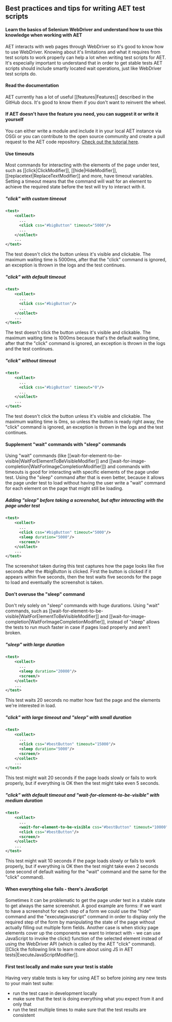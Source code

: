 ## Best practices and tips for writing AET test scripts

#### Learn the basics of Selenium WebDriver and understand how to use this knowledge when working with AET
AET interacts with web pages through WebDriver so it's good to know how to use WebDriver. 
Knowing about it's limitations and what it requires from test scripts to work properly can help a lot when 
writing test scripts for AET. It's especially important to understand that in order to get stable tests 
AET scripts should include smartly located wait operations, just like WebDriver test scripts do.

#### Read the documentation
AET currently has a lot of useful [[features|Features]] described in the GitHub docs. 
It's good to know them if you don't want to reinvent the wheel.

#### If AET doesn't have the feature you need, you can suggest it or write it yourself
You can either write a module and include it in your local AET instance via OSGi or you can contribute 
to the open source community and create a pull request to the AET code repository. [Check out the tutorial here](https://github.com/wttech/aet/wiki/HowToExtendAET).

#### Use timeouts
Most commands for interacting with the elements of the page under test, such as [[click|ClickModifier]], [[hide|HideModifier]], [[replacetext|ReplaceTextModifier]] and more, have timeout variables. 
Setting a timeout means that the command will wait for an element to achieve the required state before the test will 
try to interact with it.

##### "click" with custom timeout
```xml
<test>
    <collect>
      ...
      <click css="#bigButton" timeout="5000"/>
      ...
    </collect>
    ...
</test>
```
The test doesn't click the button unless it's visible and clickable. The maximum waiting time is 5000ms, 
after that the "click" command is ignored, an exception is thrown in the logs and the test continues.

##### "click" with default timeout
```xml
<test>
    <collect>
      ...
      <click css="#bigButton"/>
      ...
    </collect>
    ...
</test>
```
The test doesn't click the button unless it's visible and clickable. 
The maximum waiting time is 1000ms because that's the default waiting time, after that the "click" command is ignored, 
an exception is thrown in the logs and the test continues.

##### "click" without timeout
```xml
<test>
    <collect>
      ...
      <click css="#bigButton" timeout="0"/>
      ...
    </collect>
    ...
</test>
```
The test doesn't click the button unless it's visible and clickable. The maximum waiting time is 0ms, 
so unless the button is ready right away, the "click" command is ignored, 
an exception is thrown in the logs and the test continues.

#### Supplement "wait" commands with "sleep" commands

Using "wait" commands (like [[wait-for-element-to-be-visible|WaitForElementToBeVisibleModifier]] and [[wait-for-image-completion|WaitForImageCompletionModifier]]) and commands with timeouts is good for interacting with specific elements of the page under test. 
Using the "sleep" command after that is even better, because it allows the page under test to load 
without having the user write a "wait" command for each element on the page that might still be loading.

##### Adding "sleep" before taking a screenshot, but after interacting with the page under test
```xml
<test>
    <collect>
      ...
      <click css="#bigButton" timeout="5000"/>
      <sleep duration="5000"/>
      <screen/>
    </collect>
    ...
</test>
```
The screenshot taken during this test captures how the page looks like five seconds after the #bigButton is clicked. 
First the button is clicked if it appears within five seconds, then the test waits five seconds for the page to load 
and eventually the screenshot is taken.

#### Don't overuse the "sleep" command

Don't rely solely on "sleep" commands with huge durations. Using "wait" commands, such as [[wait-for-element-to-be-visible|WaitForElementToBeVisibleModifier]] and [[wait-for-image-completion|WaitForImageCompletionModifier]], instead of "sleep" allows the tests 
to run much faster in case if pages load properly and aren't broken.

##### "sleep" with large duration
```xml
<test>
    <collect>
      ...
      <sleep duration="20000"/>
      <screen/>
    </collect>
    ...
</test>
```

This test waits 20 seconds no matter how fast the page and the elements we're interested in load.

##### "click" with large timeout and "sleep" with small duration
```xml
<test>
    <collect>
      ...
      <click css="#bestButton" timeout="15000"/>
      <sleep duration="5000"/>
      <screen/>
    </collect>
    ...
</test>
```

This test might wait 20 seconds if the page loads slowly or fails to work properly, 
but if everything is OK then the test might take even 5 seconds.

##### "click" with default timeout and "wait-for-element-to-be-visible" with medium duration
```xml
<test>
    <collect>
      ...
      <wait-for-element-to-be-visible css="#bestButton" timeout="10000"/>
      <click css="#bestButton"/>
      <screen/>
    </collect>
    ...
</test>
```

This test might wait 10 seconds if the page loads slowly or fails to work properly, 
but if everything is OK then the test might take even 2 seconds (one second of default waiting for the "wait" command and the same for the "click" command).

#### When everything else fails - there's JavaScript

Sometimes it can be problematic to get the page under test in a stable state to get always the same screenshot.
 A good example are forms: if we want to have a screenshot for each step of a form we could use the "hide" command 
 and the "executejavascript" command in order to display only the required step of the form by manipulating 
 the state of the page without actually filling out multiple form fields. 
 Another case is when sticky page elements cover up the components we want to interact with - we can use JavaScript 
 to invoke the click() function of the selected element instead of 
 using the WebDriver API (which is called by the AET "click" command). 
 [[Click the following link to learn more about using JS in AET tests|ExecuteJavaScriptModifier]].

#### First test locally and make sure your test is stable

Having very stable tests is key for using AET so before joining any new tests to your main test suite:
- run the test case in development locally
- make sure that the test is doing everything what you expect from it and only that
- run the test multiple times to make sure that the test results are consistent